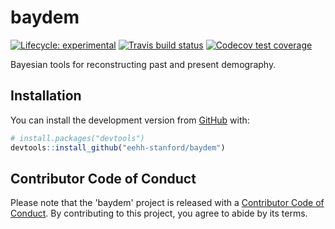 
<!-- README.md is generated from README.Rmd. Please edit that file -->
baydem
======

<!-- badges: start -->
[![Lifecycle: experimental](https://img.shields.io/badge/lifecycle-experimental-orange.svg)](https://www.tidyverse.org/lifecycle/#experimental) [![Travis build status](https://travis-ci.org/eehh-stanford/baydem.svg?branch=master)](https://travis-ci.org/eehh-stanford/baydem) [![Codecov test coverage](https://codecov.io/gh/eehh-stanford/baydem/branch/master/graph/badge.svg)](https://codecov.io/gh/eehh-stanford/baydem?branch=master) <!-- badges: end -->

Bayesian tools for reconstructing past and present demography.

Installation
------------

You can install the development version from [GitHub](https://github.com/) with:

``` r
# install.packages("devtools")
devtools::install_github("eehh-stanford/baydem")
```

Contributor Code of Conduct
---------------------------

Please note that the 'baydem' project is released with a [Contributor Code of Conduct](CODE_OF_CONDUCT.md). By contributing to this project, you agree to abide by its terms.

